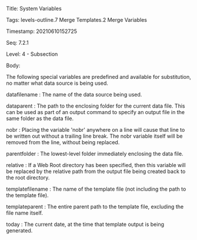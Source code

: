 Title:  System Variables

Tags:   levels-outline.7 Merge Templates.2 Merge Variables

Timestamp: 20210610152725

Seq:    7.2.1

Level:  4 - Subsection

Body: 

The following special variables are predefined and available for substitution, no matter what data source is being used.

datafilename
: The name of the data source being used.

dataparent
: The path to the enclosing folder for the current data file. This can be used as part of an output command to specify an output file in the same folder as the data file.

nobr
: Placing the variable 'nobr' anywhere on a line will cause that line to be written out without a trailing line break. The nobr variable itself will be removed from the line, without being replaced.

parentfolder
: The lowest-level folder immediately enclosing the data file.

relative
: If a Web Root directory has been specified, then this variable will be replaced by the relative path from the output file being created back to the root directory.

templatefilename
: The name of the template file (not including the path to the template file).

templateparent
: The entire parent path to the template file, excluding the file name itself.

today
: The current date, at the time that template output is being generated.
